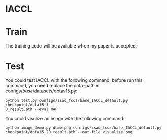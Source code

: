 # IACCL

# Train
The training code will be available when my paper is accepted.

# Test
You could test IACCL with the following command, before run this command, you need replace the data-path in configs/_base_/datasets/dotav15.py:
```
python test.py configs/ssad_fcos/base_IACCL_default.py checkpoint/dota15_1
0_result.pth --eval mAP
```
You could visulize an image with the following command:
```
python image_demo.py demo.png configs/ssad_fcos/base_IACCL_default.py checkpoint/dota15_20_result.pth --out-file visualize.png
```
